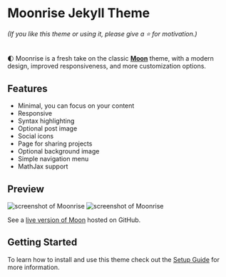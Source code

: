 # Moonrise Jekyll Theme

###### (If you like this theme or using it, please give a :star: for motivation.)

🌓 Moonrise is a fresh take on the classic **[Moon](https://github.com/TaylanTatli/Moon)** theme, with a modern design, improved responsiveness, and more customization options.

## Features

-   Minimal, you can focus on your content
-   Responsive
-   Syntax highlighting
-   Optional post image
-   Social icons
-   Page for sharing projects
-   Optional background image
-   Simple navigation menu
-   MathJax support

## Preview

![screenshot of Moonrise](https://github.com/TolgaTatli/Moonrise/assets/70089207/5c26850e-2969-45a1-b78d-f2ca9d168b8d)
![screenshot of Moonrise](https://github.com/TolgaTatli/Moonrise/assets/70089207/cbe22ee3-e359-4ff9-a6d2-38427428d277)

See a [live version of Moon](https://tolgatatli.github.io/Moonrise) hosted on GitHub.

## Getting Started

To learn how to install and use this theme check out the [Setup Guide](https://taylantatli.github.io/Moon/moon-theme/) for more information.
